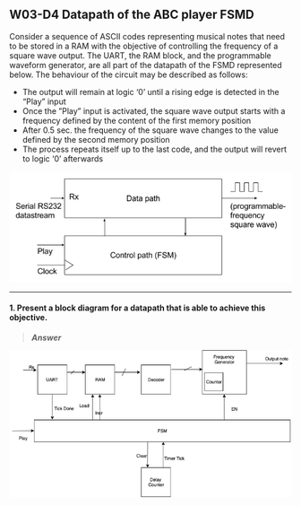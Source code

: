 ## W03-D4 Datapath of the ABC player FSMD

Consider a sequence of ASCII codes representing musical notes that need to be stored in a RAM with the objective of controlling the frequency of a square wave output. The UART, the RAM block, and the programmable waveform generator, are all part of the datapath of the FSMD represented below. The behaviour of the circuit may be described as follows:

- The output will remain at logic ‘0’ until a rising edge is detected in the “Play” input
- Once the ”Play” input is activated, the square wave output starts with a frequency defined by the content of the first memory position
- After 0.5 sec. the frequency of the square wave changes to the value defined by the second memory position
- The process repeats itself up to the last code, and the output will revert to logic ‘0’ afterwards

<img src="/Resources/images/w3d4.png" width="600">

---

#### 1. Present a block diagram for a datapath that is able to achieve this objective.

>***Answer***

<img src="/Resources/images/w3d4_FSMD.png" width="600">
